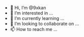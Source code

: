 - 👋 Hi, I’m @9xkan
- 👀 I’m interested in ...
- 🌱 I’m currently learning ...
- 💞️ I’m looking to collaborate on ...
- 📫 How to reach me ...

<!---
9xkan/9xkan is a ✨ special ✨ repository because its `README.md` (this file) appears on your GitHub profile.
You can click the Preview link to take a look at your changes.
--->
